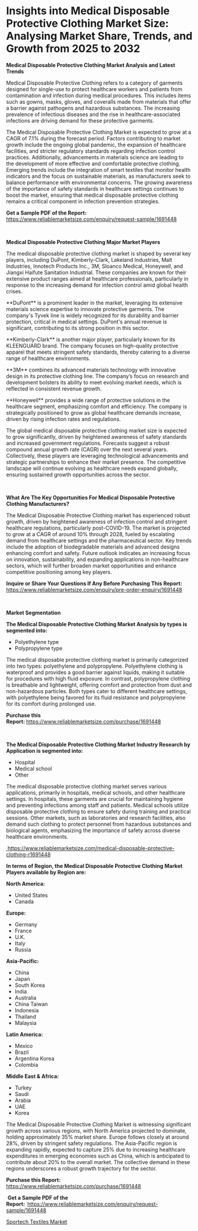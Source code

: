 <p><h1>Insights into Medical Disposable Protective Clothing Market Size: Analysing Market Share, Trends, and Growth from 2025 to 2032</h1></p><p><strong>Medical Disposable Protective Clothing Market Analysis and Latest Trends</strong></p>
<p><p>Medical Disposable Protective Clothing refers to a category of garments designed for single-use to protect healthcare workers and patients from contamination and infection during medical procedures. This includes items such as gowns, masks, gloves, and coveralls made from materials that offer a barrier against pathogens and hazardous substances. The increasing prevalence of infectious diseases and the rise in healthcare-associated infections are driving demand for these protective garments.</p><p>The Medical Disposable Protective Clothing Market is expected to grow at a CAGR of 7.1% during the forecast period. Factors contributing to market growth include the ongoing global pandemic, the expansion of healthcare facilities, and stricter regulatory standards regarding infection control practices. Additionally, advancements in materials science are leading to the development of more effective and comfortable protective clothing. Emerging trends include the integration of smart textiles that monitor health indicators and the focus on sustainable materials, as manufacturers seek to balance performance with environmental concerns. The growing awareness of the importance of safety standards in healthcare settings continues to boost the market, ensuring that medical disposable protective clothing remains a critical component in infection prevention strategies.</p></p>
<p><strong>Get a Sample PDF of the Report:&nbsp;</strong> <a href="https://www.reliablemarketsize.com/enquiry/request-sample/1691448?utm_campaign=2876&utm_medium=2&utm_source=Github&utm_content=ia&utm_term=27032025&utm_id=medical-disposable-protective-clothing">https://www.reliablemarketsize.com/enquiry/request-sample/1691448</a></p>
<p>&nbsp;</p>
<p><strong>Medical Disposable Protective Clothing Major Market Players</strong></p>
<p><p>The medical disposable protective clothing market is shaped by several key players, including DuPont, Kimberly-Clark, Lakeland Industries, Malt Industries, Innotech Products Inc., 3M, Sloanco Medical, Honeywell, and Jiangxi Haifute Sanitation Industrial. These companies are known for their extensive product ranges aimed at healthcare professionals, particularly in response to the increasing demand for infection control amid global health crises.</p><p>**DuPont** is a prominent leader in the market, leveraging its extensive materials science expertise to innovate protective garments. The company's Tyvek line is widely recognized for its durability and barrier protection, critical in medical settings. DuPont's annual revenue is significant, contributing to its strong position in this sector.</p><p>**Kimberly-Clark** is another major player, particularly known for its KLEENGUARD brand. The company focuses on high-quality protective apparel that meets stringent safety standards, thereby catering to a diverse range of healthcare environments.</p><p>**3M** combines its advanced materials technology with innovative design in its protective clothing line. The company’s focus on research and development bolsters its ability to meet evolving market needs, which is reflected in consistent revenue growth.</p><p>**Honeywell** provides a wide range of protective solutions in the healthcare segment, emphasizing comfort and efficiency. The company is strategically positioned to grow as global healthcare demands increase, driven by rising infection rates and regulations.</p><p>The global medical disposable protective clothing market size is expected to grow significantly, driven by heightened awareness of safety standards and increased government regulations. Forecasts suggest a robust compound annual growth rate (CAGR) over the next several years. Collectively, these players are leveraging technological advancements and strategic partnerships to enhance their market presence. The competitive landscape will continue evolving as healthcare needs expand globally, ensuring sustained growth opportunities across the sector.</p></p>
<p>&nbsp;</p>
<p><strong>What Are The Key Opportunities For Medical Disposable Protective Clothing Manufacturers?</strong></p>
<p><p>The Medical Disposable Protective Clothing market has experienced robust growth, driven by heightened awareness of infection control and stringent healthcare regulations, particularly post-COVID-19. The market is projected to grow at a CAGR of around 10% through 2028, fueled by escalating demand from healthcare settings and the pharmaceutical sector. Key trends include the adoption of biodegradable materials and advanced designs enhancing comfort and safety. Future outlook indicates an increasing focus on innovation, sustainability, and expanding applications in non-healthcare sectors, which will further broaden market opportunities and enhance competitive positioning among key players.</p></p>
<p><strong>Inquire or Share Your Questions If Any Before Purchasing This Report:</strong> <a href="https://www.reliablemarketsize.com/enquiry/pre-order-enquiry/1691448?utm_campaign=2876&utm_medium=2&utm_source=Github&utm_content=ia&utm_term=27032025&utm_id=medical-disposable-protective-clothing">https://www.reliablemarketsize.com/enquiry/pre-order-enquiry/1691448</a></p>
<p>&nbsp;</p>
<p><strong>Market Segmentation</strong></p>
<p><strong>The Medical Disposable Protective Clothing Market Analysis by types is segmented into:</strong></p>
<p><ul><li>Polyethylene type</li><li>Polypropylene type</li></ul></p>
<p><p>The medical disposable protective clothing market is primarily categorized into two types: polyethylene and polypropylene. Polyethylene clothing is waterproof and provides a good barrier against liquids, making it suitable for procedures with high fluid exposure. In contrast, polypropylene clothing is breathable and lightweight, offering comfort and protection from dust and non-hazardous particles. Both types cater to different healthcare settings, with polyethylene being favored for its fluid resistance and polypropylene for its comfort during prolonged use.</p></p>
<p><strong>Purchase this Report:&nbsp;</strong><a href="https://www.reliablemarketsize.com/purchase/1691448?utm_campaign=2876&utm_medium=2&utm_source=Github&utm_content=ia&utm_term=27032025&utm_id=medical-disposable-protective-clothing">https://www.reliablemarketsize.com/purchase/1691448</a></p>
<p>&nbsp;</p>
<p><strong>The Medical Disposable Protective Clothing Market Industry Research by Application is segmented into:</strong></p>
<p><ul><li>Hospital</li><li>Medical school</li><li>Other</li></ul></p>
<p><p>The medical disposable protective clothing market serves various applications, primarily in hospitals, medical schools, and other healthcare settings. In hospitals, these garments are crucial for maintaining hygiene and preventing infections among staff and patients. Medical schools utilize disposable protective clothing to ensure safety during training and practical sessions. Other markets, such as laboratories and research facilities, also demand such clothing to protect personnel from hazardous substances and biological agents, emphasizing the importance of safety across diverse healthcare environments.</p></p>
<p><a href="https://www.reliablemarketsize.com/medical-disposable-protective-clothing-r1691448?utm_campaign=2876&utm_medium=2&utm_source=Github&utm_content=ia&utm_term=27032025&utm_id=medical-disposable-protective-clothing">&nbsp;https://www.reliablemarketsize.com/medical-disposable-protective-clothing-r1691448</a></p>
<p><strong>In terms of Region, the Medical Disposable Protective Clothing Market Players available by Region are:</strong></p>
<p>
    <p> <strong> North America: </strong>
        <ul>
            <li>United States</li>
            <li>Canada</li>
        </ul>
        </p> 
    <p> <strong> Europe: </strong>
        <ul>
            <li>Germany</li>
            <li>France</li>
            <li>U.K.</li>
            <li>Italy</li>
            <li>Russia</li>
        </ul>
        </p> 
    <p> <strong> Asia-Pacific: </strong>
        <ul>
            <li>China</li>
            <li>Japan</li>
            <li>South Korea</li>
            <li>India</li>
            <li>Australia</li>
            <li>China Taiwan</li>
            <li>Indonesia</li>
            <li>Thailand</li>
            <li>Malaysia</li>
        </ul>
        </p> 
    <p> <strong> Latin America: </strong>
        <ul>
            <li>Mexico</li>
            <li>Brazil</li>
            <li>Argentina Korea</li>
            <li>Colombia</li>
        </ul>
        </p> 
    <p> <strong> Middle East & Africa: </strong>
        <ul>
            <li>Turkey</li>
            <li>Saudi</li>
            <li>Arabia</li>
            <li>UAE</li>
            <li>Korea</li>
        </ul>
    </p>
    </p>
<p><p>The Medical Disposable Protective Clothing Market is witnessing significant growth across various regions, with North America projected to dominate, holding approximately 35% market share. Europe follows closely at around 28%, driven by stringent safety regulations. The Asia-Pacific region is expanding rapidly, expected to capture 25% due to increasing healthcare expenditures in emerging economies such as China, which is anticipated to contribute about 20% to the overall market. The collective demand in these regions underscores a robust growth trajectory for the sector.</p></p>
<p><strong>Purchase this Report: </strong><a href="https://www.reliablemarketsize.com/purchase/1691448?utm_campaign=2876&utm_medium=2&utm_source=Github&utm_content=ia&utm_term=27032025&utm_id=medical-disposable-protective-clothing">https://www.reliablemarketsize.com/purchase/1691448</a></p>
<p>&nbsp;<strong>Get a Sample PDF of the Report:&nbsp;&nbsp;</strong><a href="https://www.reliablemarketsize.com/enquiry/request-sample/1691448?utm_campaign=2876&utm_medium=2&utm_source=Github&utm_content=ia&utm_term=27032025&utm_id=medical-disposable-protective-clothing">https://www.reliablemarketsize.com/enquiry/request-sample/1691448</a></p>
<p><strong></strong></p>
<p><p><a href="https://github.com/penglatilles/Market-Research-Report-List-1/blob/main/sportech-textiles-market.md?utm_campaign=2876&utm_medium=2&utm_source=Github&utm_content=ia&utm_term=27032025&utm_id=medical-disposable-protective-clothing">Sportech Textiles Market</a></p></p>